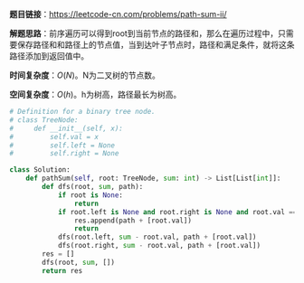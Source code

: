 **题目链接**：https://leetcode-cn.com/problems/path-sum-ii/

**解题思路**：前序遍历可以得到root到当前节点的路径和，那么在遍历过程中，只需要保存路径和和路径上的节点值，当到达叶子节点时，路径和满足条件，就将这条路径添加到返回值中。

**时间复杂度**：$O(N)$。N为二叉树的节点数。

**空间复杂度**：$O(h)$。h为树高，路径最长为树高。

```python
# Definition for a binary tree node.
# class TreeNode:
#     def __init__(self, x):
#         self.val = x
#         self.left = None
#         self.right = None

class Solution:
    def pathSum(self, root: TreeNode, sum: int) -> List[List[int]]:
        def dfs(root, sum, path):
            if root is None:
                return 
            if root.left is None and root.right is None and root.val == sum:
                res.append(path + [root.val])
                return 
            dfs(root.left, sum - root.val, path + [root.val])
            dfs(root.right, sum - root.val, path + [root.val])
        res = []
        dfs(root, sum, [])
        return res
```



